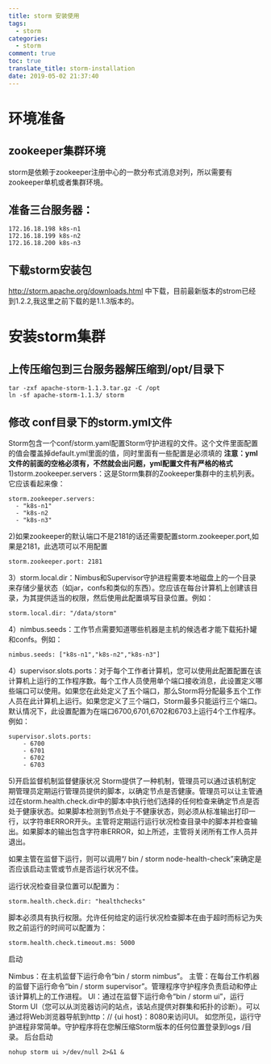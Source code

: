```yaml
---
title: storm 安装使用
tags:
  - storm
categories:
  - storm
comment: true
toc: true
translate_title: storm-installation
date: 2019-05-02 21:37:40
---
```

# 环境准备
## zookeeper集群环境
storm是依赖于zookeeper注册中心的一款分布式消息对列，所以需要有zookeeper单机或者集群环境。

## 准备三台服务器：
```
172.16.18.198 k8s-n1
172.16.18.199 k8s-n2
172.16.18.200 k8s-n3
```

## 下载storm安装包

http://storm.apache.org/downloads.html 中下载，目前最新版本的strom已经到1.2.2,我这里之前下载的是1.1.3版本的。

# 安装storm集群

## 上传压缩包到三台服务器解压缩到/opt/目录下

```
tar -zxf apache-storm-1.1.3.tar.gz -C /opt
ln -sf apache-storm-1.1.3/ storm
```

## 修改 conf目录下的storm.yml文件

Storm包含一个conf/storm.yaml配置Storm守护进程的文件。这个文件里面配置的值会覆盖掉default.yml里面的值，同时里面有一些配置是必须填的
**注意：yml文件的前面的空格必须有，不然就会出问题，yml配置文件有严格的格式**
1)storm.zookeeper.servers：这是Storm集群的Zookeeper集群中的主机列表。它应该看起来像：

```
storm.zookeeper.servers:
  - "k8s-n1"
  - "k8s-n2
  - "k8s-n3"
```

2)如果zookeeper的默认端口不是2181的话还需要配置storm.zookeeper.port,如果是2181，此选项可以不用配置

```
storm.zookeeper.port: 2181
```

3）storm.local.dir：Nimbus和Supervisor守护进程需要本地磁盘上的一个目录来存储少量状态（如jar，confs和类似的东西）。您应该在每台计算机上创建该目录，为其提供适当的权限，然后使用此配置填写目录位置。例如：

```
storm.local.dir: "/data/storm"
```

4）nimbus.seeds：工作节点需要知道哪些机器是主机的候选者才能下载拓扑罐和confs。例如：

```
nimbus.seeds: ["k8s-n1","k8s-n2","k8s-n3"]
```

4）supervisor.slots.ports：对于每个工作者计算机，您可以使用此配置配置在该计算机上运行的工作程序数。每个工作人员使用单个端口接收消息，此设置定义哪些端口可以使用。如果您在此处定义了五个端口，那么Storm将分配最多五个工作人员在此计算机上运行。如果您定义了三个端口，Storm最多只能运行三个端口。默认情况下，此设置配置为在端口6700,6701,6702和6703上运行4个工作程序。例如：

```
supervisor.slots.ports:
    - 6700
    - 6701
    - 6702
    - 6703
```

5)开启监督机制监督健康状况
Storm提供了一种机制，管理员可以通过该机制定期管理员定期运行管理员提供的脚本，以确定节点是否健康。管理员可以让主管通过在storm.health.check.dir中的脚本中执行他们选择的任何检查来确定节点是否处于健康状态。如果脚本检测到节点处于不健康状态，则必须从标准输出打印一行，以字符串ERROR开头。主管将定期运行运行状况检查目录中的脚本并检查输出。如果脚本的输出包含字符串ERROR，如上所述，主管将关闭所有工作人员并退出。

如果主管在监督下运行，则可以调用“/ bin / storm node-health-check”来确定是否应该启动主管或节点是否运行状况不佳。

运行状况检查目录位置可以配置为：

```
storm.health.check.dir: "healthchecks"
```

脚本必须具有执行权限。允许任何给定的运行状况检查脚本在由于超时而标记为失败之前运行的时间可以配置为：

```
storm.health.check.timeout.ms: 5000
```

启动

Nimbus：在主机监督下运行命令“bin / storm nimbus”。
主管：在每台工作机器的监督下运行命令“bin / storm supervisor”。管理程序守护程序负责启动和停止该计算机上的工作进程。
UI：通过在监督下运行命令“bin / storm ui”，运行Storm UI（您可以从浏览器访问的站点，该站点提供对群集和拓扑的诊断）。可以通过将Web浏览器导航到http：// {ui host}：8080来访问UI。
如您所见，运行守护进程非常简单。守护程序将在您解压缩Storm版本的任何位置登录到logs /目录。
后台启动
```
nohup storm ui >/dev/null 2>&1 &
```
